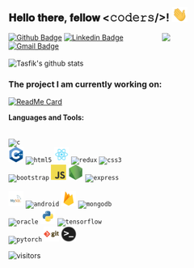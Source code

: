<h2> 𝐇𝐞𝐥𝐥𝐨 𝐭𝐡𝐞𝐫𝐞, 𝐟𝐞𝐥𝐥𝐨𝐰 <𝚌𝚘𝚍𝚎𝚛𝚜/>! <img src="https://raw.githubusercontent.com/ABSphreak/ABSphreak/master/gifs/Hi.gif" width="30px"></h2>

<img align='right' src='https://user-images.githubusercontent.com/5713670/87202985-820dcb80-c2b6-11ea-9f56-7ec461c497c3.gif' width='200"'>


[![Github Badge](https://img.shields.io/badge/-tasfik007-000000?style=flat-square&logo=github&logoColor=white&link=https://github.com/tasfik007)](https://github.com/tasfik007)
[![Linkedin Badge](https://img.shields.io/badge/-tasfik007-blue?style=flat-square&logo=Linkedin&logoColor=white&link=https://www.linkedin.com/in/tasfik007/)](https://www.linkedin.com/in/tasfik007/)
[![Gmail Badge](https://img.shields.io/badge/-tasfikrahman007@gmail.com-c14438?style=flat-square&logo=Gmail&logoColor=white&link=mailto:tasfikrahman007@gmail.com)](mailto:tasfikrahman007@gmail.com)
<br> <br>
![Tasfik's github stats](https://github-readme-stats.vercel.app/api?username=tasfik007&show_icons=true&theme=algolia)


<h3>The project I am currently working on: </h3>

[![ReadMe Card](https://github-readme-stats.vercel.app/api/pin/?username=tasfik007&repo=NLP-NoteBooks&theme=vue-dark&show_icons=true)](https://github.com/tasfik007/NLP-NoteBooks)



**Languages and Tools:**  


<code> <img src="https://devicons.github.io/devicon/devicon.git/icons/c/c-original.svg" alt="c" height="30"/> </code>
<code><img height="30" src="https://raw.githubusercontent.com/github/explore/80688e429a7d4ef2fca1e82350fe8e3517d3494d/topics/cpp/cpp.png"></code>
<code><img src="https://devicons.github.io/devicon/devicon.git/icons/html5/html5-original-wordmark.svg" alt="html5" height="30"/></code>
<code><img height="30" src="https://raw.githubusercontent.com/github/explore/80688e429a7d4ef2fca1e82350fe8e3517d3494d/topics/react/react.png"></code>
<code><img src="https://devicons.github.io/devicon/devicon.git/icons/redux/redux-original.svg" alt="redux" height="30"/></code>
<code><img src="https://devicons.github.io/devicon/devicon.git/icons/css3/css3-original-wordmark.svg" alt="css3" height="30"/></code>
<code> <img src="https://devicons.github.io/devicon/devicon.git/icons/bootstrap/bootstrap-plain.svg" alt="bootstrap" height="30"/></code>
<code><img height="30" src="https://raw.githubusercontent.com/github/explore/80688e429a7d4ef2fca1e82350fe8e3517d3494d/topics/javascript/javascript.png"></code>
<code><img height="30" src="https://raw.githubusercontent.com/github/explore/80688e429a7d4ef2fca1e82350fe8e3517d3494d/topics/nodejs/nodejs.png"></code>
<code><img src="https://devicons.github.io/devicon/devicon.git/icons/express/express-original-wordmark.svg" alt="express" width="40" height="40"/> </code>
<br>
<code><img height="30" src="https://raw.githubusercontent.com/github/explore/80688e429a7d4ef2fca1e82350fe8e3517d3494d/topics/mysql/mysql.png"></code>
<code><img src="https://devicons.github.io/devicon/devicon.git/icons/android/android-original-wordmark.svg" alt="android" height="30"/></code>
<code><img height="30" src="https://raw.githubusercontent.com/github/explore/80688e429a7d4ef2fca1e82350fe8e3517d3494d/topics/firebase/firebase.png"></code>
<code><img src="https://devicons.github.io/devicon/devicon.git/icons/mongodb/mongodb-original-wordmark.svg" alt="mongodb" height="30"/> </code>
<code><img src="https://devicons.github.io/devicon/devicon.git/icons/oracle/oracle-original.svg" alt="oracle" height="30"/></code>
<code><img height="30" src="https://raw.githubusercontent.com/github/explore/80688e429a7d4ef2fca1e82350fe8e3517d3494d/topics/python/python.png"></code>
<code><img src="https://www.vectorlogo.zone/logos/tensorflow/tensorflow-icon.svg" alt="tensorflow" height="30"/> </code>
<code><img src="https://www.vectorlogo.zone/logos/pytorch/pytorch-icon.svg" alt="pytorch" height="30"/></code>
<code><img height="30" src="https://raw.githubusercontent.com/github/explore/80688e429a7d4ef2fca1e82350fe8e3517d3494d/topics/git/git.png"></code>
<code><img height="30" src="https://raw.githubusercontent.com/github/explore/80688e429a7d4ef2fca1e82350fe8e3517d3494d/topics/terminal/terminal.png"></code>

![visitors](https://visitor-badge.glitch.me/badge?page_id=tasfik007.tasfik007)


<!--
**tasfik007/tasfik007** is a ✨ _special_ ✨ repository because its `README.md` (this file) appears on your GitHub profile.

Here are some ideas to get you started:

- 🔭 I’m currently working on ...
- 🌱 I’m currently learning ...
- 👯 I’m looking to collaborate on ...
- 🤔 I’m looking for help with ...
- 💬 Ask me about ...
- 📫 How to reach me: ...
- 😄 Pronouns: ...
- ⚡ Fun fact: ...
-->
